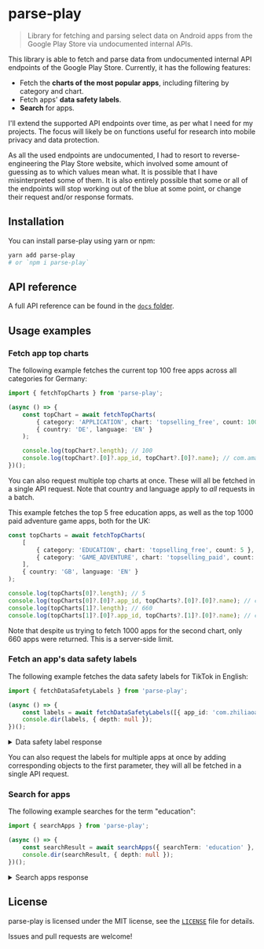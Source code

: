 # parse-play

> Library for fetching and parsing select data on Android apps from the Google Play Store via undocumented internal APIs.

This library is able to fetch and parse data from undocumented internal API endpoints of the Google Play Store. Currently, it has the following features:

* Fetch the **charts of the most popular apps**, including filtering by category and chart.
* Fetch apps' **data safety labels**.
* **Search** for apps.

I'll extend the supported API endpoints over time, as per what I need for my projects. The focus will likely be on functions useful for research into mobile privacy and data protection.

As all the used endpoints are undocumented, I had to resort to reverse-engineering the Play Store website, which involved some amount of guessing as to which values mean what. It is possible that I have misinterpreted some of them. It is also entirely possible that some or all of the endpoints will stop working out of the blue at some point, or change their request and/or response formats.

## Installation

You can install parse-play using yarn or npm:

```sh
yarn add parse-play
# or `npm i parse-play`
```

## API reference

A full API reference can be found in the [`docs` folder](/docs/README.md).

## Usage examples

### Fetch app top charts

The following example fetches the current top 100 free apps across all categories for Germany:

```ts
import { fetchTopCharts } from 'parse-play';

(async () => {
    const topChart = await fetchTopCharts(
        { category: 'APPLICATION', chart: 'topselling_free', count: 100 },
        { country: 'DE', language: 'EN' }
    );

    console.log(topChart?.length); // 100
    console.log(topChart?.[0]?.app_id, topChart?.[0]?.name); // com.amazon.mShop.android.shopping Amazon Shopping
})();
```

You can also request multiple top charts at once. These will all be fetched in a single API request. Note that country and language apply to _all_ requests in a batch.

This example fetches the top 5 free education apps, as well as the top 1000 paid adventure game apps, both for the UK:

```ts
const topCharts = await fetchTopCharts(
    [
        { category: 'EDUCATION', chart: 'topselling_free', count: 5 },
        { category: 'GAME_ADVENTURE', chart: 'topselling_paid', count: 1000 },
    ],
    { country: 'GB', language: 'EN' }
);

console.log(topCharts[0]?.length); // 5
console.log(topCharts[0]?.[0]?.app_id, topCharts?.[0]?.[0]?.name); // cn.danatech.xingseus PictureThis - Plant Identifier
console.log(topCharts[1]?.length); // 660
console.log(topCharts[1]?.[0]?.app_id, topCharts?.[1]?.[0]?.name); // com.MOBGames.PoppyMobileChap1 Poppy Playtime Chapter 1
```

Note that despite us trying to fetch 1000 apps for the second chart, only 660 apps were returned. This is a server-side limit.

### Fetch an app's data safety labels

The following example fetches the data safety labels for TikTok in English:

```ts
import { fetchDataSafetyLabels } from 'parse-play';

(async () => {
    const labels = await fetchDataSafetyLabels([{ app_id: 'com.zhiliaoapp.musically' }], { language: 'EN', });
    console.dir(labels, { depth: null });
})();
```

<details>
<summary>Data safety label response</summary>
The response looks like this:

```ts
{
  name: 'TikTok',
  app_id: 'com.zhiliaoapp.musically',
  developer: {
    name: 'TikTok Pte. Ltd.',
    path: '/store/apps/developer?id=TikTok+Pte.+Ltd.',
    website_url: 'https://www.tiktok.com/',
    email: 'feedback@tiktok.com',
    address: '201 Henderson Road,\n#06-22 Apex@Henderson,\nSingapore 159545 Singapore'
  },
  icon_url: 'https://play-lh.googleusercontent.com/iBYjvYuNq8BB7EEEHktPG1fpX9NiY7Jcyg1iRtQxO442r9CZ8H-X9cLkTjpbORwWDG9d',
  privacy_policy_url: 'https://www.tiktok.com/legal/privacy-policy',
  data_shared: [],
  data_collected: [
    {
      category: 'Location',
      type: 'Approximate location',
      purposes: [
        'App functionality',
        'Analytics',
        'Advertising or marketing',
        'Personalization'
      ]
    },
    // …
  ],
  security_practices: {
    data_encrypted_in_transit: true,
    can_request_data_deletion: true,
    committed_to_play_families_policy: undefined,
    independent_security_review: undefined
  }
}
```
</details>

You can also request the labels for multiple apps at once by adding corresponding objects to the first parameter, they will all be fetched in a single API request.

### Search for apps

The following example searches for the term "education":

```ts
import { searchApps } from 'parse-play';

(async () => {
    const searchResult = await searchApps({ searchTerm: 'education' }, { language: 'EN', country: 'DE' });
    console.dir(searchResult, { depth: null });
})();
```

<details>
<summary>Search apps response</summary>
The response looks like this:

```ts
[
  {
    position: 1,
    app_id: 'de.easysoft.app.education',
    icon_url: 'https://play-lh.googleusercontent.com/KZ19KJw8vrNy6gpRtyzLAGichfxShCU9L2kZdJbnKs6mrKblKqcWBvM5v9QdgEW-SGFR',
    screenshot_urls: [
      'https://play-lh.googleusercontent.com/Bh0sDOl-oOcOtmjKTIXL4eE_vIcDqntnrwqvoi9qylQjptmPnMtZyMkUxUh4JnC0hQ',
      'https://play-lh.googleusercontent.com/vlOZjzYHjRZEwBTWYVWxkWvXMEjtJGJ2tbJQJuNuB89wgXA-MVLM5MwaJOhRMdY7vA',
      'https://play-lh.googleusercontent.com/zEiBcIIuY6LP_BbNZQ5PxxilZMmkf6dOn2XsYCNET5GumPOktuhZPo438QiasoVv5g4l',
      'https://play-lh.googleusercontent.com/XP02HcK1hsyCUdrt9abKiy-KdF0ATB3W5jVVW5StHkxsmrlz22DFXfPbovZhyYjLiqI',
      'https://play-lh.googleusercontent.com/c3pmHB-DkHZ6j3g3LfmgWgdHlIK18jOt-2oFGkh9GTtQwY2aay7C9VO70XnZPX3qJas',
      'https://play-lh.googleusercontent.com/8Pj29QXYfhFlmPrMhNvgXdWeCj4X2n3vubIxoHGgd_w4h4MsE04TftKskB53BHp01XU',
      'https://play-lh.googleusercontent.com/mnyR06BYAQQ66ONQrYMluqALsdpKIV1_M2pKEIYurLlpEdRsE0Yu-AMsOmuPNYk-a8jP'
    ],
    name: 'easySoft App Education',
    rating: 2.739726,
    category: 'Business',
    price: '€0.00',
    buy_url: 'https://play.google.com/store/apps/details?id=de.easysoft.app.education&rdid=de.easysoft.app.education&feature=md&offerId',
    store_path: '/store/apps/details?id=de.easysoft.app.education',
    trailer_url: undefined,
    description: 'With the easySoft App Education, […]',
    developer: 'easySoft. GmbH',
    downloads: '10,000+',
    cover_image_url: 'https://play-lh.googleusercontent.com/mnyR06BYAQQ66ONQrYMluqALsdpKIV1_M2pKEIYurLlpEdRsE0Yu-AMsOmuPNYk-a8jP'
  },
  // …
]
```
</details>

## License

parse-play is licensed under the MIT license, see the [`LICENSE`](/LICENSE) file for details.

Issues and pull requests are welcome!

